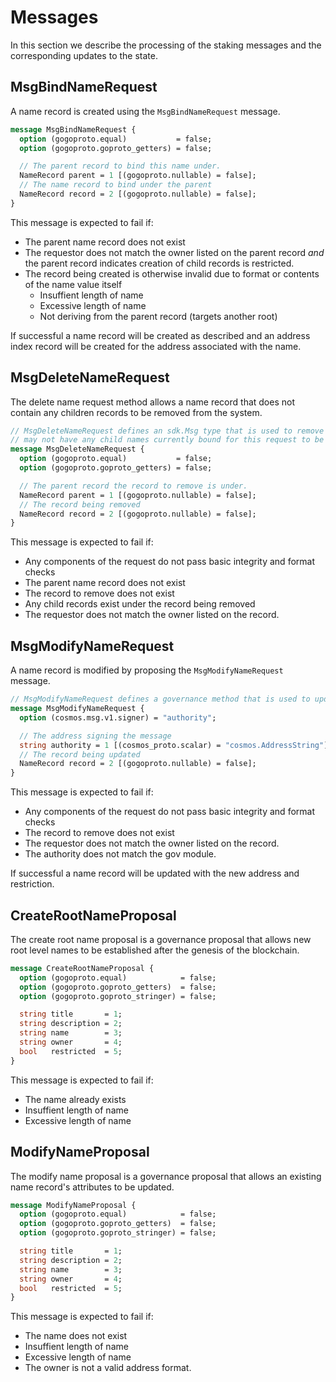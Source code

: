 # Messages

In this section we describe the processing of the staking messages and the corresponding updates to the state.

## MsgBindNameRequest

A name record is created using the `MsgBindNameRequest` message.

```proto
message MsgBindNameRequest {
  option (gogoproto.equal)           = false;
  option (gogoproto.goproto_getters) = false;

  // The parent record to bind this name under.
  NameRecord parent = 1 [(gogoproto.nullable) = false];
  // The name record to bind under the parent
  NameRecord record = 2 [(gogoproto.nullable) = false];
}
```

This message is expected to fail if:
- The parent name record does not exist
- The requestor does not match the owner listed on the parent record _and_ the parent record indicates creation of child records is restricted.
- The record being created is otherwise invalid due to format or contents of the name value itself
    - Insuffient length of name
    - Excessive length of name
    - Not deriving from the parent record (targets another root)

If successful a name record will be created as described and an address index record will be created for the address associated with the name.
## MsgDeleteNameRequest

The delete name request method allows a name record that does not contain any children records to be removed from the system.

```proto
// MsgDeleteNameRequest defines an sdk.Msg type that is used to remove an existing address/name binding.  The binding
// may not have any child names currently bound for this request to be successful.
message MsgDeleteNameRequest {
  option (gogoproto.equal)           = false;
  option (gogoproto.goproto_getters) = false;

  // The parent record the record to remove is under.
  NameRecord parent = 1 [(gogoproto.nullable) = false];
  // The record being removed
  NameRecord record = 2 [(gogoproto.nullable) = false];
}
```

This message is expected to fail if:
- Any components of the request do not pass basic integrity and format checks
- The parent name record does not exist
- The record to remove does not exist
- Any child records exist under the record being removed
- The requestor does not match the owner listed on the record.

## MsgModifyNameRequest

A name record is modified by proposing the `MsgModifyNameRequest` message.

```proto
// MsgModifyNameRequest defines a governance method that is used to update an existing address/name binding.
message MsgModifyNameRequest {
  option (cosmos.msg.v1.signer) = "authority";

  // The address signing the message
  string authority = 1 [(cosmos_proto.scalar) = "cosmos.AddressString"];
  // The record being updated
  NameRecord record = 2 [(gogoproto.nullable) = false];
}
```

This message is expected to fail if:
- Any components of the request do not pass basic integrity and format checks
- The record to remove does not exist
- The requestor does not match the owner listed on the record.
- The authority does not match the gov module.

If successful a name record will be updated with the new address and restriction.

## CreateRootNameProposal

The create root name proposal is a governance proposal that allows new root level names to be established after the genesis of the blockchain.

```proto
message CreateRootNameProposal {
  option (gogoproto.equal)            = false;
  option (gogoproto.goproto_getters)  = false;
  option (gogoproto.goproto_stringer) = false;

  string title       = 1;
  string description = 2;
  string name        = 3;
  string owner       = 4;
  bool   restricted  = 5;
}
```

This message is expected to fail if:
- The name already exists
- Insuffient length of name
- Excessive length of name

## ModifyNameProposal

The modify name proposal is a governance proposal that allows an existing name record's attributes to be updated.

```proto
message ModifyNameProposal {
  option (gogoproto.equal)            = false;
  option (gogoproto.goproto_getters)  = false;
  option (gogoproto.goproto_stringer) = false;

  string title       = 1;
  string description = 2;
  string name        = 3;
  string owner       = 4;
  bool   restricted  = 5;
}
```

This message is expected to fail if:
- The name does not exist
- Insuffient length of name
- Excessive length of name
- The owner is not a valid address format.